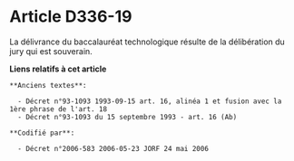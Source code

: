 # Article D336-19

La délivrance du baccalauréat technologique résulte de la délibération du jury qui est souverain.

**Liens relatifs à cet article**

	**Anciens textes**:

	  - Décret n°93-1093 1993-09-15 art. 16, alinéa 1 et fusion avec la 1ère phrase de l'art. 18
	  - Décret n°93-1093 du 15 septembre 1993 - art. 16 (Ab)

	**Codifié par**:

	  - Décret n°2006-583 2006-05-23 JORF 24 mai 2006

